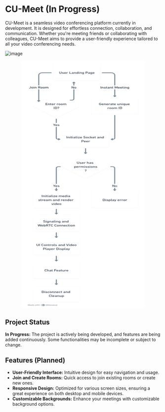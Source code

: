 # CU-Meet (In Progress)

CU-Meet is a seamless video conferencing platform currently in development. It is designed for effortless connection, collaboration, and communication. Whether you're meeting friends or collaborating with colleagues, CU-Meet aims to provide a user-friendly experience tailored to all your video conferencing needs.

![image](https://github.com/user-attachments/assets/e128e1db-6160-4ebd-a9e3-89e644646722)

<div style="text-align: center;">
  <img src="image.png" alt="flowchart" width="400" height="800">
</div>

## Project Status

**In Progress:** The project is actively being developed, and features are being added continuously. Some functionalities may be incomplete or subject to change.

## Features (Planned)

- **User-Friendly Interface:** Intuitive design for easy navigation and usage.
- **Join and Create Rooms:** Quick access to join existing rooms or create new ones.
- **Responsive Design:** Optimized for various screen sizes, ensuring a great experience on both desktop and mobile devices.
- **Customizable Backgrounds:** Enhance your meetings with customizable background options.
